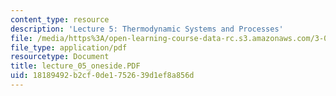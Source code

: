```yaml
---
content_type: resource
description: 'Lecture 5: Thermodynamic Systems and Processes'
file: /media/https%3A/open-learning-course-data-rc.s3.amazonaws.com/3-00-thermodynamics-of-materials-fall-2002/18189492b2cf0de1752639d1ef8a856d_lecture_05_oneside.PDF
file_type: application/pdf
resourcetype: Document
title: lecture_05_oneside.PDF
uid: 18189492-b2cf-0de1-7526-39d1ef8a856d
---
```

